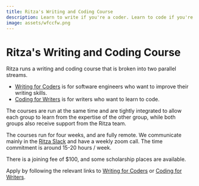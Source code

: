 ```yaml
---
title: Ritza's Writing and Coding Course
description: Learn to write if you're a coder. Learn to code if you're a writer. Sign up for our part time, remote course to learn to write or code.
image: assets/wfccfw.png
---
```


# Ritza's Writing and Coding Course

Ritza runs a writing and coding course that is broken into two parallel streams.

* [Writing for Coders](./writing-for-coders.md) is for software engineers who want to improve their writing skills.
* [Coding for Writers](./coding-for-writers.md) is for writers who want to learn to code.

The courses are run at the same time and are tightly integrated to allow each group to learn from the expertise of the other group, while both groups also receive support from the Ritza team.

The courses run for four weeks, and are fully remote. We communicate mainly in the [Ritza Slack](https://ritza.co/slack.html) and have a weekly zoom call. The time commitment is around 15-20 hours / week.

There is a joining fee of $100, and some scholarship places are available.

Apply by following the relevant links to [Writing for Coders](./writing-for-coders.md) or [Coding for Writers](./coding-for-writers.md).


